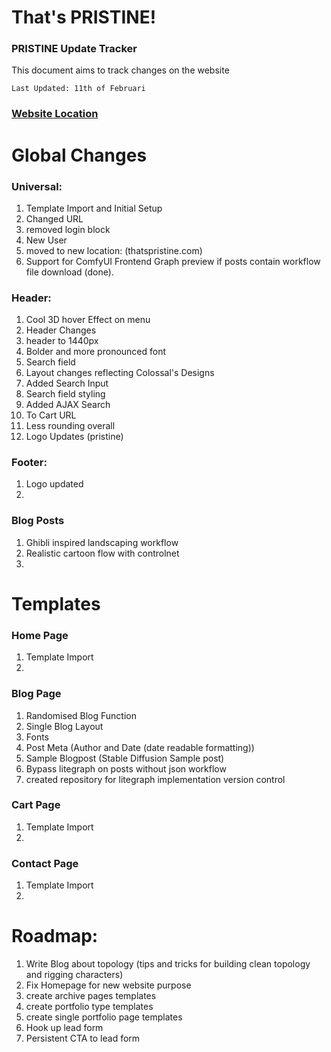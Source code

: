 # That's PRISTINE!
### PRISTINE Update Tracker
This document aims to track changes on the website

`Last Updated: 11th of Februari`

### [Website Location](https://thatspristine.com "Track Changes")

# Global Changes

### Universal:
1. Template Import and Initial Setup
2. Changed URL
3. removed login block
4. New User
5. moved to new location: (thatspristine.com)
6. Support for ComfyUI Frontend Graph preview if posts contain workflow file download (done).

### Header:
1. Cool 3D hover Effect on menu
2. Header Changes
3. header to 1440px
4. Bolder and more pronounced font
5. Search field
6. Layout changes reflecting Colossal's Designs
7. Added Search Input
8. Search field styling
9. Added AJAX Search
10. To Cart URL
11. Less rounding overall
12. Logo Updates (pristine)

### Footer:
1. Logo updated
2. 

### Blog Posts
1. Ghibli inspired landscaping workflow
2. Realistic cartoon flow with controlnet
3. 

# Templates
    
### Home Page
1. Template Import
2. 

### Blog Page
1. Randomised Blog Function
2. Single Blog Layout
3. Fonts
4. Post Meta (Author and Date (date readable formatting))
5. Sample Blogpost (Stable Diffusion Sample post)
6. Bypass litegraph on posts without json workflow
7. created repository for litegraph implementation version control


### Cart Page
1. Template Import
2. 

### Contact Page
1. Template Import
2. 

# Roadmap:

1. Write Blog about topology (tips and tricks for building clean topology and rigging characters)
2. Fix Homepage for new website purpose
3. create archive pages templates
4. create portfolio type templates
5. create single portfolio page templates
6. Hook up lead form
7. Persistent CTA to lead form 

